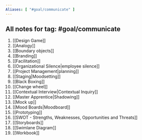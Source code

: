 ```yaml
---
Aliases: [ "#goal/communicate" ]
---
```

## All notes for tag: #goal/communicate 
1. [[Design Game]]
2. [[Analogy]]
3. [[Boundary objects]]
4. [[Branding]]
5. [[Facilitation]]
6. [[Organizational Silence|employee silence]]
7. [[Project Management|planning]]
8. [[Staging|Moodsetting]]
9. [[Black Boxing]]
10. [[Change wheel]]
11. [[Contextual Interview|Contextual Inquiry]]
12. [[Master Apprentice|Shadowing]]
13. [[Mock up]]
14. [[Mood Boards|Moodboard]]
15. [[Prototyping]]
16. [[SWOT - Strengths, Weaknesses, Opportunities and Threats]]
17. [[Storyboards]]
18. [[Swimlane Diagram]]
19. [[Workbook]]
